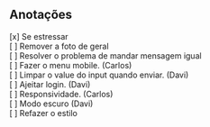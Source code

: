 ## Anotações

[x] Se estressar <br>
[ ] Remover a foto de geral <br>
[ ] Resolver o problema de mandar mensagem igual <br>
[ ] Fazer o menu mobile. (Carlos) <br>
[ ] Limpar o value do input quando enviar. (Davi) <br>
[ ] Ajeitar login. (Davi) <br>
[ ] Responsividade. (Carlos) <br>
[ ] Modo escuro (Davi) <br>
[ ] Refazer o estilo <br>
